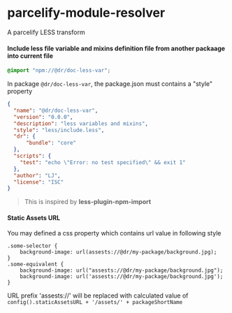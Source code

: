 # parcelify-module-resolver

A parcelify LESS transform

#### Include less file variable and mixins definition file from another packaage into current file
```css
@import "npm://@dr/doc-less-var";
```

In package `@dr/doc-less-var`, the package.json must contains a "style" property

```json
{
  "name": "@dr/doc-less-var",
  "version": "0.0.0",
  "description": "less variables and mixins",
  "style": "less/include.less",
  "dr": {
	  "bundle": "core"
  },
  "scripts": {
    "test": "echo \"Error: no test specified\" && exit 1"
  },
  "author": "LJ",
  "license": "ISC"
}
```


> This is inspired by **less-plugin-npm-import**

#### Static Assets URL

You may defined a css property which contains url value in following style

```less
.some-selector {
	background-image: url(assests://@dr/my-package/background.jpg);
}
.some-equivalent {
	background-image: url("assests://@dr/my-package/background.jpg");
	background-image: url('assests://@dr/my-package/background.jpg');
}

```

URL prefix 'assests://' will be replaced with calculated value of `config().staticAssetsURL + '/assets/' + packageShortName`
